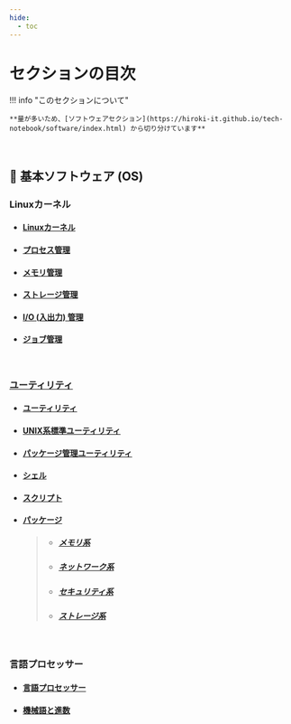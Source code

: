 ```yaml
---
hide:
  - toc
---
```


# セクションの目次

!!! info "このセクションについて"

    **量が多いため、[ソフトウェアセクション](https://hiroki-it.github.io/tech-notebook/software/index.html) から切り分けています**

<br>

## 🐧 基本ソフトウェア (OS) 

### Linuxカーネル

* #### [︎Linuxカーネル](https://hiroki-it.github.io/tech-notebook/software/software_basic_linux_kernel.html)

* #### [︎プロセス管理](https://hiroki-it.github.io/tech-notebook/software/software_basic_linux_kernel_process_management.html)

* #### [︎メモリ管理](https://hiroki-it.github.io/tech-notebook/software/software_basic_linux_kernel_memory_management.html)

* #### [︎ストレージ管理](https://hiroki-it.github.io/tech-notebook/software/software_basic_linux_kernel_storage_management.html)

* #### [︎I/O (入出力) 管理](https://hiroki-it.github.io/tech-notebook/software/software_basic_linux_kernel_io_management.html)

* #### [︎ジョブ管理](https://hiroki-it.github.io/tech-notebook/software/software_basic_linux_kernel_job_management.html)

<br>

### <u>ユーティリティ</u>

* #### [︎ユーティリティ](https://hiroki-it.github.io/tech-notebook/software/software_basic_utility.html)

* #### [︎UNIX系標準ユーティリティ](https://hiroki-it.github.io/tech-notebook/software/software_basic_utility_unix.html)

* #### [︎パッケージ管理ユーティリティ](https://hiroki-it.github.io/tech-notebook/software/software_basic_utility_package_management.html)

* #### [︎シェル](https://hiroki-it.github.io/tech-notebook/software/software_basic_utility_shell.html)

* #### [︎スクリプト](https://hiroki-it.github.io/tech-notebook/software/software_basic_utility_script.html)

* #### <u>パッケージ</u>
  > * ##### [︎メモリ系](https://hiroki-it.github.io/tech-notebook/software/software_basic_utility_package_memory.html)
  > * ##### [︎ネットワーク系](https://hiroki-it.github.io/tech-notebook/software/software_basic_utility_package_network.html)
  > * ##### [︎セキュリティ系](https://hiroki-it.github.io/tech-notebook/software/software_basic_utility_package_security.html)
  > * ##### [︎ストレージ系](https://hiroki-it.github.io/tech-notebook/software/software_basic_utility_package_storage.html)

 <br>

### 言語プロセッサー

* #### [︎言語プロセッサー](https://hiroki-it.github.io/tech-notebook/software/software_basic_language_processor.html)

* #### [︎機械語と進数](https://hiroki-it.github.io/tech-notebook/software/software_basic_language_processor_machine_language_and_radix.html)

<br>
